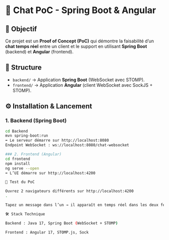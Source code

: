 # 💬 Chat PoC - Spring Boot & Angular

## 🚀 Objectif
Ce projet est un **Proof of Concept (PoC)** qui démontre la faisabilité d’un **chat temps réel** entre un client et le support en utilisant **Spring Boot** (backend) et **Angular** (frontend).

## 📂 Structure
- `backend/` → Application **Spring Boot** (WebSocket avec STOMP).
- `frontend/` → Application **Angular** (client WebSocket avec SockJS + STOMP).

## ⚙️ Installation & Lancement

### 1. Backend (Spring Boot)
```bash
cd Backend
mvn spring-boot:run
➡️ Le serveur démarre sur http://localhost:8080
Endpoint WebSocket : ws://localhost:8080/chat-websocket

### 2. Frontend (Angular)
cd frontend
npm install
ng serve --open
➡️ L’UI démarre sur http://localhost:4200

🧪 Test du PoC

Ouvrez 2 navigateurs différents sur http://localhost:4200
.

Tapez un message dans l’un → il apparaît en temps réel dans les deux fenêtres ✅

🛠️ Stack Technique

Backend : Java 17, Spring Boot (WebSocket + STOMP)

Frontend : Angular 17, STOMP.js, Sock